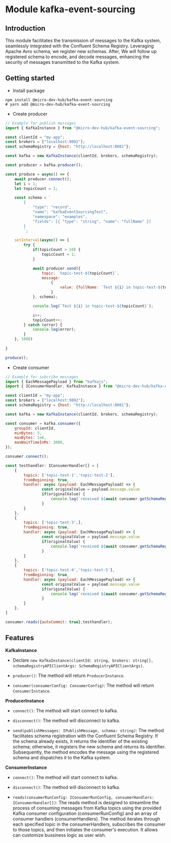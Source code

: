 Module kafka-event-sourcing
===================================

Introduction
------------

This module facilitates the transmission of messages to the Kafka system, seamlessly integrated with the Confluent Schema Registry. Leveraging Apache Avro schema, we register new schemas. After, We will follow up registered schema to encode, and decode messages, enhancing the security of messages transmitted to the Kafka system.

Getting started
---------------

- Install package
```shell
npm install @micro-dev-hub/kafka-event-sourcing
# yarn add @micro-dev-hub/kafka-event-sourcing  
```

- Create producer
```js
// Example for publish messages
import { KafkaInstance } from "@micro-dev-hub/kafka-event-sourcing";

const clientId = "my-app";
const brokers = ["localhost:9092"];
const schemaRegistry = {host: "http://localhost:8081"};

const kafka = new KafkaInstance(clientId, brokers, schemaRegistry);

const producer = kafka.producer();

const produce = async() => {
    await producer.connect();
    let i = 1;
    let topicCount = 1;

    const schema = `
        {
            "type": "record",
            "name": "kafkaEventSourcingTest",
            "namespace": "examples",
            "fields": [{ "type": "string", "name": "fullName" }]
        }
        `;

    setInterval(async() => {
        try {
            if(topicCount > 10) {
                topicCount = 1;
            }

            await producer.send({
                topic: `topic-test-${topicCount}`,
                message: 
                    {
                        value: {fullName: `Test ${i} in topic-test-${topicCount}`}
                    }
            }, schema);

            console.log(`Test ${i} in topic-test-${topicCount}`);

            i++;
            topicCount++;
        } catch (error) {
            console.log(error);
        }
    }, 1000)
    
}

produce();
```

- Create consumer
```js
// Example for subcribe messages
import { EachMessagePayload } from "kafkajs";
import { IConsumerHandler, KafkaInstance } from "@micro-dev-hub/kafka-event-sourcing";

const clientId = "my-app";
const brokers = ["localhost:9092"];
const schemaRegistry = {host: "http://localhost:8081"};

const kafka = new KafkaInstance(clientId, brokers, schemaRegistry);

const consumer = kafka.consumer({
    groupId: clientId,
    minBytes: 5,
    maxBytes: 1e6,
    maxWaitTimeInMs: 3000,
});

consumer.connect();

const testhandler: IConsumerHandler[] = [
    {
        topics: ['topic-test-1','topic-test-2'],
        fromBeginning: true,
        handler: async (payload: EachMessagePayload) => {
                const originalValue = payload.message.value
                if(originalValue) {
                    console.log(`received ${await consumer.getSchemaRegistry().decode(originalValue)} of topic-test-1 and topic-test-2`)
                }
        }
    },
    {
        topics: ['topic-test-3',],
        fromBeginning: true,
        handler: async (payload: EachMessagePayload) => {
                const originalValue = payload.message.value
                if(originalValue) {
                    console.log(`received ${await consumer.getSchemaRegistry().decode(originalValue)} of topic-test-3`)
                }
        }
    },
    {
        topics: ['topic-test-4','topic-test-5'],
        fromBeginning: true,
        handler: async (payload: EachMessagePayload) => {
                const originalValue = payload.message.value
                if(originalValue) {
                    console.log(`received ${await consumer.getSchemaRegistry().decode(originalValue)} of topic-test-4 and topic-test-5`)
                }
        }
    },
]

consumer.reads({autoCommit: true},testhandler);
```

Features
---------------

**KafkaInstance**
- Declare `new KafkaInstance(clientId: string, brokers: string[], schemaRegistryAPIClientArgs: SchemaRegistryAPIClientArgs)`.

- `producer()`: The method will return `ProducerInstance`.

- `consumer(consumerConfig: ConsumerConfig)`: The method will return `ConsumerInstance`.

**ProducerInstance**

- `connect()`: The method will start connect to kafka.

- `disconnect()`: The method will disconnect to kafka.

- `send(publishMessages: IPublishMessage, schema: string)`: The method facilitates schema registration with the Confluent Schema Registry. If the schema already exists, it returns the identifier of the existing schema; otherwise, it registers the new schema and returns its identifier. Subsequently, the method encodes the message using the registered schema and dispatches it to the Kafka system.

**ConsumerInstance**

- `connect()`: The method will start connect to kafka.

- `disconnect()`: The method will disconnect to kafka.

- `reads(consumerRunConfig: IConsumerRunConfig, consumerHandlers: IConsumerHandler[])`: The reads method is designed to streamline the process of consuming messages from Kafka topics using the provided Kafka consumer configuration (consumerRunConfig) and an array of consumer handlers (consumerHandlers). The method iterates through each specified topic in the consumerHandlers, subscribes the consumer to those topics, and then initiates the consumer's execution. It allows can customize bussiness logic as user wish.


